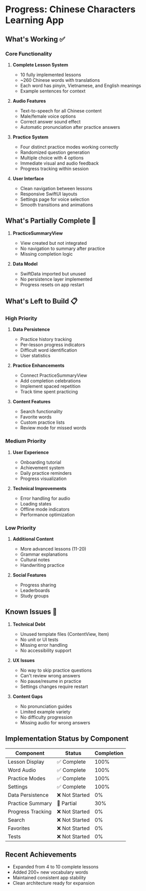 # Progress: Chinese Characters Learning App

## What's Working ✅

### Core Functionality
1. **Complete Lesson System**
   - 10 fully implemented lessons
   - ~260 Chinese words with translations
   - Each word has pinyin, Vietnamese, and English meanings
   - Example sentences for context

2. **Audio Features**
   - Text-to-speech for all Chinese content
   - Male/female voice options
   - Correct answer sound effect
   - Automatic pronunciation after practice answers

3. **Practice System**
   - Four distinct practice modes working correctly
   - Randomized question generation
   - Multiple choice with 4 options
   - Immediate visual and audio feedback
   - Progress tracking within session

4. **User Interface**
   - Clean navigation between lessons
   - Responsive SwiftUI layouts
   - Settings page for voice selection
   - Smooth transitions and animations

## What's Partially Complete 🚧

1. **PracticeSummaryView**
   - View created but not integrated
   - No navigation to summary after practice
   - Missing completion logic

2. **Data Model**
   - SwiftData imported but unused
   - No persistence layer implemented
   - Progress resets on app restart

## What's Left to Build 📋

### High Priority
1. **Data Persistence**
   - Practice history tracking
   - Per-lesson progress indicators
   - Difficult word identification
   - User statistics

2. **Practice Enhancements**
   - Connect PracticeSummaryView
   - Add completion celebrations
   - Implement spaced repetition
   - Track time spent practicing

3. **Content Features**
   - Search functionality
   - Favorite words
   - Custom practice lists
   - Review mode for missed words

### Medium Priority
1. **User Experience**
   - Onboarding tutorial
   - Achievement system
   - Daily practice reminders
   - Progress visualization

2. **Technical Improvements**
   - Error handling for audio
   - Loading states
   - Offline mode indicators
   - Performance optimization

### Low Priority
1. **Additional Content**
   - More advanced lessons (11-20)
   - Grammar explanations
   - Cultural notes
   - Handwriting practice

2. **Social Features**
   - Progress sharing
   - Leaderboards
   - Study groups

## Known Issues 🐛

1. **Technical Debt**
   - Unused template files (ContentView, Item)
   - No unit or UI tests
   - Missing error handling
   - No accessibility support

2. **UX Issues**
   - No way to skip practice questions
   - Can't review wrong answers
   - No pause/resume in practice
   - Settings changes require restart

3. **Content Gaps**
   - No pronunciation guides
   - Limited example variety
   - No difficulty progression
   - Missing audio for wrong answers

## Implementation Status by Component

| Component | Status | Completion |
|-----------|--------|------------|
| Lesson Display | ✅ Complete | 100% |
| Word Audio | ✅ Complete | 100% |
| Practice Modes | ✅ Complete | 100% |
| Settings | ✅ Complete | 100% |
| Data Persistence | ❌ Not Started | 0% |
| Practice Summary | 🚧 Partial | 30% |
| Progress Tracking | ❌ Not Started | 0% |
| Search | ❌ Not Started | 0% |
| Favorites | ❌ Not Started | 0% |
| Tests | ❌ Not Started | 0% |

## Recent Achievements
- Expanded from 4 to 10 complete lessons
- Added 200+ new vocabulary words
- Maintained consistent app stability
- Clean architecture ready for expansion